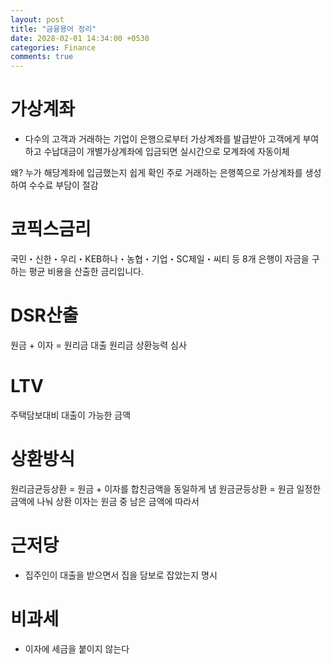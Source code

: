 ```yaml
---
layout: post
title: "금융용어 정리"
date: 2028-02-01 14:34:00 +0530
categories: Finance
comments: true
---
```


# 가상계좌

- 다수의 고객과 거래하는 기업이 은행으로부터 가상계좌를 발급받아 고객에게 부여하고
  수납대금이 개별가상계좌에 입금되면 실시간으로 모계좌에 자동이체

왜? 누가 해당계좌에 입금했는지 쉽게 확인
주로 거래하는 은행쪽으로 가상계좌를 생성하여 수수료 부담이 절감

# 코픽스금리

국민・신한・우리・KEB하나・농협・기업・SC제일・씨티 등 8개 은행이 자금을 구하는 평균 비용을 산출한 금리입니다.

# DSR산출

원금 + 이자 = 원리금
대출 원리금 상환능력 심사

# LTV

주택담보대비 대출이 가능한 금액

# 상환방식

원리금균등상환 = 원금 + 이자를 합친금액을 동일하게 냄
원금균등상환 = 원금 일정한 금액에 나눠 상환 이자는 원금 중 남은 금액에 따라서

# 근저당

- 집주인이 대출을 받으면서 집을 담보로 잡았는지 명시

# 비과세

- 이자에 세금을 붙이지 않는다
